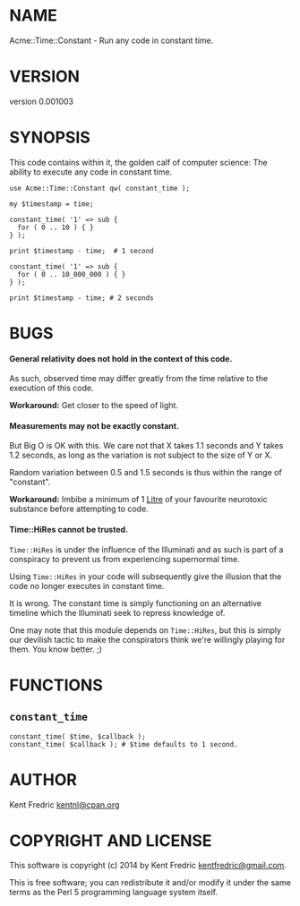 # NAME

Acme::Time::Constant - Run any code in constant time.

# VERSION

version 0.001003

# SYNOPSIS

This code contains within it, the golden calf of computer science: The ability to execute any code in constant time.

    use Acme::Time::Constant qw( constant_time );

    my $timestamp = time;

    constant_time( '1' => sub {
      for ( 0 .. 10 ) { }
    } );

    print $timestamp - time;  # 1 second

    constant_time( '1' => sub {
      for ( 0 .. 10_000_000 ) { }
    } );

    print $timestamp - time; # 2 seconds

# BUGS

#### General relativity does not hold in the context of this code.

As such, observed time may differ greatly from the time relative to the execution of this code.

**Workaround:** Get closer to the speed of light.

#### Measurements may not be exactly constant.

But Big O is OK with this.  We care not that X takes 1.1 seconds and Y takes 1.2 seconds, as long as the variation
is not subject to the size of Y or X.

Random variation between 0.5 and 1.5 seconds is thus within the range of "constant".

**Workaround:** Imbibe a minimum of 1 [Litre](https://en.wikipedia.org/wiki/Litre) of your favourite neurotoxic substance
before attempting to code.

#### Time::HiRes cannot be trusted.

`Time::HiRes` is under the influence of the Illuminati and as such is part of a conspiracy to prevent us from experiencing
supernormal time.

Using `Time::HiRes` in your code will subsequently give the illusion that the code no longer executes in constant time.

It is wrong. The constant time is simply functioning on an alternative timeline which the Illuminati seek to repress
knowledge of.

One may note that this module depends on `Time::HiRes`, but this is simply our devilish tactic to make the conspirators
think we're willingly playing for them. You know better. ;)

# FUNCTIONS

## `constant_time`

    constant_time( $time, $callback );
    constant_time( $callback ); # $time defaults to 1 second.

# AUTHOR

Kent Fredric <kentnl@cpan.org>

# COPYRIGHT AND LICENSE

This software is copyright (c) 2014 by Kent Fredric <kentfredric@gmail.com>.

This is free software; you can redistribute it and/or modify it under
the same terms as the Perl 5 programming language system itself.
